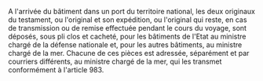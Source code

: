   
A l'arrivée du bâtiment dans un port du territoire national, les deux originaux du testament, ou l'original et son expédition, ou l'original qui reste, en cas de transmission ou de remise effectuée pendant le cours du voyage, sont déposés, sous pli clos et cacheté, pour les bâtiments de l'Etat au ministre chargé de la défense nationale et, pour les autres bâtiments, au ministre chargé de la mer. Chacune de ces pièces est adressée, séparément et par courriers différents, au ministre chargé de la mer, qui les transmet conformément à l'article 983.  

  
